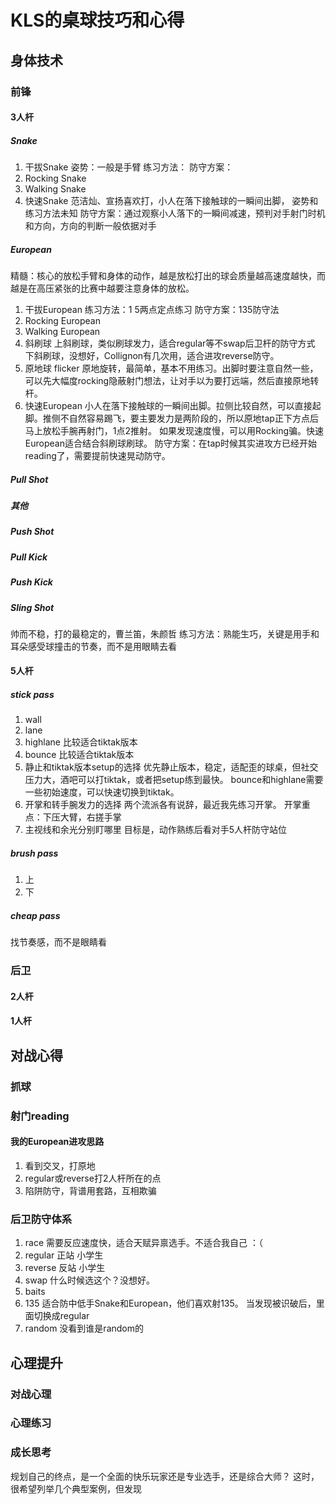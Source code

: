 # KLS的桌球技巧和心得
## 身体技术
### 前锋
#### 3人杆
##### Snake
1. 干拔Snake
姿势：一般是手臂
练习方法：
防守方案：
2. Rocking Snake
4. Walking Snake
5. 快速Snake
范洁灿、宣扬喜欢打，小人在落下接触球的一瞬间出脚，
姿势和练习方法未知
防守方案：通过观察小人落下的一瞬间减速，预判对手射门时机和方向，方向的判断一般依据对手
##### European
精髓：核心的放松手臂和身体的动作，越是放松打出的球会质量越高速度越快，而越是在高压紧张的比赛中越要注意身体的放松。
1. 干拔European
练习方法：1 5两点定点练习
防守方案：135防守法
2. Rocking European
3. Walking European
4. 斜刷球
上斜刷球，类似刷球发力，适合regular等不swap后卫杆的防守方式
下斜刷球，没想好，Collignon有几次用，适合进攻reverse防守。
5. 原地球 flicker
原地旋转，最简单，基本不用练习。出脚时要注意自然一些，可以先大幅度rocking隐蔽射门想法，让对手以为要打远端，然后直接原地转杆。
6. 快速European
小人在落下接触球的一瞬间出脚。拉侧比较自然，可以直接起脚。推侧不自然容易踢飞，要主要发力是两阶段的，所以原地tap正下方点后马上放松手腕再射门，1点2推射。
如果发现速度慢，可以用Rocking骗。快速European适合结合斜刷球刷球。
防守方案：在tap时候其实进攻方已经开始reading了，需要提前快速晃动防守。
##### Pull Shot
##### 其他
##### Push Shot
##### Pull Kick
##### Push Kick
##### Sling Shot
帅而不稳，打的最稳定的，曹兰笛，朱颜哲
练习方法：熟能生巧，关键是用手和耳朵感受球撞击的节奏，而不是用眼睛去看
#### 5人杆
##### stick pass
1. wall
2. lane
3. highlane
比较适合tiktak版本
4. bounce
比较适合tiktak版本
5. 静止和tiktak版本setup的选择
优先静止版本，稳定，适配歪的球桌，但社交压力大，酒吧可以打tiktak，或者把setup练到最快。
bounce和highlane需要一些初始速度，可以快速切换到tiktak。
6. 开掌和转手腕发力的选择
两个流派各有说辞，最近我先练习开掌。
开掌重点：下压大臂，右搓手掌
7. 主视线和余光分别盯哪里
目标是，动作熟练后看对手5人杆防守站位
##### brush pass
1. 上
2. 下

##### cheap pass
找节奏感，而不是眼睛看

### 后卫
#### 2人杆
#### 1人杆

## 对战心得
### 抓球
### 射门reading
#### 我的European进攻思路
1. 看到交叉，打原地
2. regular或reverse打2人杆所在的点
3. 陷阱防守，背谱用套路，互相欺骗
### 后卫防守体系
1. race 需要反应速度快，适合天赋异禀选手。不适合我自己 ：（
2. regular 正站 小学生
3. reverse 反站 小学生
4. swap
什么时候选这个？没想好。
5. baits
6. 135
适合防中低手Snake和European，他们喜欢射135。
当发现被识破后，里面切换成regular
7. random
没看到谁是random的
## 心理提升
### 对战心理
### 心理练习
### 成长思考
规划自己的终点，是一个全面的快乐玩家还是专业选手，还是综合大师？
这时，很希望列举几个典型案例，但发现
## 